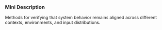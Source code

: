 ### Mini Description

Methods for verifying that system behavior remains aligned across different contexts, environments, and input distributions.
